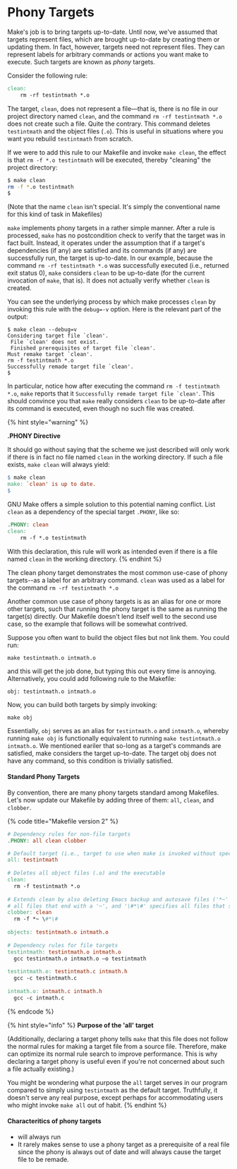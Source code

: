 # Phony Targets

Make's job is to bring targets up-to-date. Until now, we've assumed that targets represent files, which are brought up-to-date by creating them or updating them. In fact, however, targets need not represent files. They can represent labels for arbitrary commands or actions you want make to execute. Such targets are known as _phony_ targets.

Consider the following rule:

```makefile
clean: 
    rm -rf testintmath *.o
```

The target, `clean`, does not represent a file—that is, there is no file in our project directory named `clean`, and the command `rm -rf testintmath *.o` does not create such a file. Quite the contrary. This command deletes `testintmath` and the object files (`.o`). This is useful in situations where you want you rebuild `testintmath` from scratch.

If we were to add this rule to our Makefile and invoke `make clean`, the effect is that `rm -f *.o testintmath` will be executed, thereby "cleaning" the project directory:

```bash
$ make clean
rm -f *.o testintmath 
$
```

(Note that the name `clean` isn't special. It's simply the conventional name for this kind of task in Makefiles)

`make` implements phony targets in a rather simple manner. After a rule is processed, `make` has no postcondition check to verify that the target was in fact built. Instead, it operates under the assumption that if a target's dependencies (if any) are satisfied and its commands (if any) are successfully run, the target is up-to-date. In our example, because the command `rm -rf testintmath *.o` was successfully executed (i.e., returned exit status 0), `make` considers `clean` to be up-to-date (for the current invocation of `make`, that is). It does not actually verify whether `clean` is created.

You can see the underlying process by which make processes `clean` by invoking this rule with the `debug=-v` option. Here is the relevant part of the output:

```
$ make clean --debug=v
Considering target file `clean'.
 File `clean' does not exist.
 Finished prerequisites of target file `clean'.
Must remake target `clean'.
rm -f testintmath *.o
Successfully remade target file `clean'.
$ 
```

In particular, notice how after executing the command `rm -f testintmath *.o`, `make` reports that it ``Successfully remade target file `clean'``. This should convince you that `make` really considers `clean` to be up-to-date after its command is executed, even though no such file was created.  &#x20;

{% hint style="warning" %}


**.PHONY Directive**

It should go without saying that the scheme we just described will only work if there is in fact no file named `clean` in the working directory. If such a file exists, `make clean` will always yield:

```makefile
$ make clean
make: `clean' is up to date.
$
```

GNU Make offers a simple solution to this potential naming conflict. List `clean` as a dependency of the special target `.PHONY`, like so:

```makefile
.PHONY: clean
clean: 
    rm -f *.o testintmath 
```

With this declaration, this rule will work as intended even if there is a file named `clean` in the working directory.
{% endhint %}

The clean phony target demonstrates the most common use-case of phony targets--as a label for an arbitrary command.  `clean` was used as a label for the command `rm -rf testintmath *.o`

Another common use case of phony targets is as an alias for one or more other targets, such that running the phony target is the same as running the target(s) directly. Our Makefile doesn't lend itself well to the second use case, so the example that follows will be somewhat contrived.

Suppose you often want to build the object files but not link them. You could run:

```
make testintmath.o intmath.o
```

and this will get the job done, but typing this out every time is annoying. Alternatively, you could add following rule to the Makefile:

```
obj: testintmath.o intmath.o
```

Now, you can build both targets by simply invoking:

```
make obj
```

Essentially, `obj` serves as an alias for `testintmath.o` and `intmath.o`, whereby running `make obj` is functionally equivalent to running `make testintmath.o intmath.o`. We mentioned eariler that so-long as a target's commands are satisfied, make considers the target up-to-date. The target obj does not have any command, so this condition is trivially satisfied.&#x20;

#### Standard Phony Targets

By convention, there are many phony targets standard among Makefiles. Let's now update our Makefile by adding three of them:  `all`, `clean`, and `clobber`.&#x20;

{% code title="Makefile version 2" %}
```makefile
# Dependency rules for non-file targets
.PHONY: all clean clobber

# Default target (i.e., target to use when make is invoked without specifying a target)
all: testintmath
  
# Deletes all object files (.o) and the executable 
clean:
  rm -f testintmath *.o
  
# Extends clean by also deleting Emacs backup and autosave files ('*~' specifies 
# all files that end with a '~', and '\#*\#' specifies all files that start and end with a '#')
clobber: clean
  rm -f *~ \#*\# 
  
objects: testintmath.o intmath.o
  
# Dependency rules for file targets
testintmath: testintmath.o intmath.o
  gcc testintmath.o intmath.o –o testintmath
  
testintmath.o: testintmath.c intmath.h
  gcc -c testintmath.c
  
intmath.o: intmath.c intmath.h
  gcc -c intmath.c
```
{% endcode %}



{% hint style="info" %}
**Purpose of the 'all' target**

&#x20;(Additionally, declaring a target phony tells `make` that this file does not follow the normal rules for making a target file from a source file. Therefore, make can optimize its normal rule search to improve performance. This is why declaring a target phony is useful even if you're not concerned about such a file actually existing.)

You might be wondering what purpose the `all` target serves in our program compared to simply using `testintmath` as the default target. Truthfully, it doesn't serve any real purpose, except perhaps for accommodating users who might invoke `make all` out of habit.
{% endhint %}

#### Characteritics of phony targets

* will always run
* It rarely makes sense to use a phony target as a prerequisite of a real file since the phony is always out of date and will always cause the target file to be remade.
